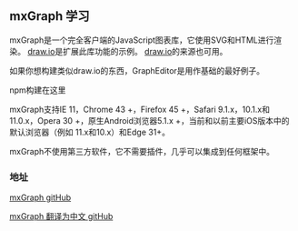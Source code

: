 ## mxGraph 学习

mxGraph是一个完全客户端的JavaScript图表库，它使用SVG和HTML进行渲染。 [draw.io](https://www.draw.io/)是扩展此库功能的示例。 [draw.io](https://github.com/jgraph/drawio)的来源也可用。

如果你想构建类似draw.io的东西，GraphEditor是用作基础的最好例子。

npm构建在这里

mxGraph支持IE 11，Chrome 43 +，Firefox 45 +，Safari 9.1.x，10.1.x和11.0.x，Opera 30 +，原生Android浏览器5.1.x +，当前和以前主要iOS版本中的默认浏览器（例如 11.x和10.x）和Edge 31+。

mxGraph不使用第三方软件，它不需要插件，几乎可以集成到任何框架中。

### 地址
[mxGraph gitHub](https://github.com/jgraph/mxgraph)

[mxGraph 翻译为中文 gitHub](https://github.com/SunInfoFE/mxGraph_User_Manual_CN)

